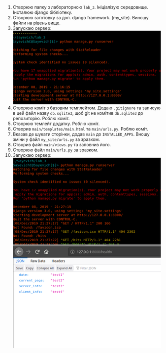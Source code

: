 1. Створюю папку з лабораторною `lab_3`. Ініціалізую середовище. Інсталюю django бібліотеку.
2. Створюю заготовку за доп. django framework. (my_site). Виношу файли на рівень вище.
3. Запускаю сервер:
![](img/runserver.png)
4. Створюю коміт з базовим темплейтом. Додаю `.gitignore` та записую в цей файл назву `db.sqlite3`, щоб git не комітив `db.sqlite3` до репозиторію. Роблю коміт.
5. Створюю темлейт додатку. Роблю коміт.
6. Створив `main/templates/main.html` та `main/urls.py`. Роблю коміт.
7. Вказав де шукати сторінки, додав `main` до `INSTALLED_APPS`. Вношу зміни у файл `my_site/urls.py` за зразком.
8. Створив файл `main/views.py` та заповнив його.
9. Створюю файл `main/urls.py` за зразком.
10. Запускаю сервер:
![](img/server-work.png)
![](img/health.png)